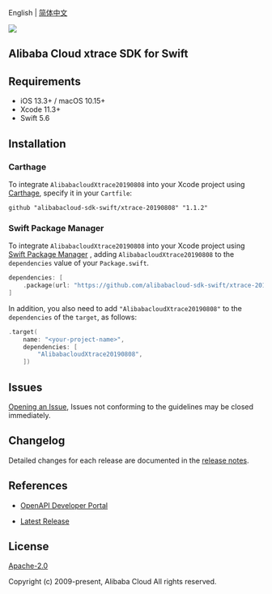 English | [简体中文](README-CN.md)

![](https://aliyunsdk-pages.alicdn.com/icons/AlibabaCloud.svg)

## Alibaba Cloud xtrace SDK for Swift

## Requirements

- iOS 13.3+ / macOS 10.15+
- Xcode 11.3+
- Swift 5.6

## Installation

### Carthage

To integrate `AlibabacloudXtrace20190808` into your Xcode project using [Carthage](https://github.com/Carthage/Carthage), specify it in your `Cartfile`:

```ogdl
github "alibabacloud-sdk-swift/xtrace-20190808" "1.1.2"
```

### Swift Package Manager

To integrate `AlibabacloudXtrace20190808` into your Xcode project using [Swift Package Manager](https://swift.org/package-manager/) , adding `AlibabacloudXtrace20190808` to the `dependencies` value of your `Package.swift`.

```swift
dependencies: [
    .package(url: "https://github.com/alibabacloud-sdk-swift/xtrace-20190808.git", from: "1.1.2")
]
```

In addition, you also need to add `"AlibabacloudXtrace20190808"` to the `dependencies` of the `target`, as follows:

```swift
.target(
    name: "<your-project-name>",
    dependencies: [
        "AlibabacloudXtrace20190808",
    ])
```

## Issues

[Opening an Issue](https://github.com/alibabacloud-sdk-swift/xtrace-20190808/issues/new), Issues not conforming to the guidelines may be closed immediately.

## Changelog

Detailed changes for each release are documented in the [release notes](./ChangeLog.txt).

## References

* [OpenAPI Developer Portal](https://next.api.alibabacloud.com/home)
- [Latest Release](https://github.com/alibabacloud-sdk-swift/xtrace-20190808)

## License

[Apache-2.0](http://www.apache.org/licenses/LICENSE-2.0)

Copyright (c) 2009-present, Alibaba Cloud All rights reserved.
